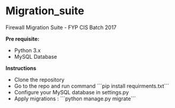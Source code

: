 # Migration_suite
Firewall Migration Suite - FYP CIS Batch 2017

<b>Pre requisite:</b> 
<ul>
  <li>Python 3.x</li>
  <li>MySQL Database</li>
</ul>

<b>Instructions</b>
<ul>
  <li>Clone the repository</li>
  <li>Go to the repo and run command ```pip install requirments.txt```</li>
  <li>Configure your MySQL database in settings.py</li>
  <li>Apply migrations : ```python manage.py migrate```</li>
</ul>
